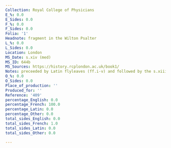 ```yaml
---
Collection: Royal College of Physicians
E_%: 0.0
E_Sides: 0.0
F_%: 0.0
F_Sides: 0.0
Folia: '1'
Headnote: fragment in the Wilton Psalter
L_%: 0.0
L_Sides: 0.0
Location: London
MS_Date: s.xiv (med)
MS_ID: 644b
MS_Sources: https://history.rcplondon.ac.uk/book1/
Notes: preceeded by Latin flyleaves (ff.i-v) and followed by the s.xiii Wilton Psalter
O_%: 0.0
O_Sides: 0.0
Place_of_production: ''
Produced_for: ''
Reference: '409'
percentage_English: 0.0
percentage_French: 100.0
percentage_Latin: 0.0
percentage_Other: 0.0
total_sides_English: 0.0
total_sides_French: 1.0
total_sides_Latin: 0.0
total_sides_Other: 0.0

---
```

